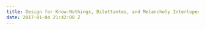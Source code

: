 ```yaml
---
title: Design for Know-Nothings, Dilettantes, and Melancholy Interlopers, Eyeo 2016
date: 2017-01-04 21:42:00 Z
---
```


